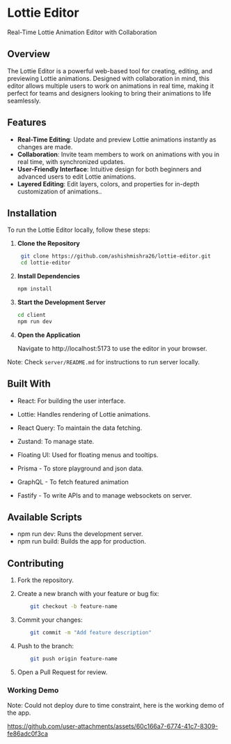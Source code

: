 # Lottie Editor

Real-Time Lottie Animation Editor with Collaboration

## Overview

The Lottie Editor is a powerful web-based tool for creating, editing, and previewing Lottie animations. Designed with collaboration in mind, this editor allows multiple users to work on animations in real time, making it perfect for teams and designers looking to bring their animations to life seamlessly.

## Features

- **Real-Time Editing**: Update and preview Lottie animations instantly as changes are made.
- **Collaboration**: Invite team members to work on animations with you in real time, with synchronized updates.
- **User-Friendly Interface**: Intuitive design for both beginners and advanced users to edit Lottie animations.
- **Layered Editing**: Edit layers, colors, and properties for in-depth customization of animations..

## Installation

To run the Lottie Editor locally, follow these steps:

1. **Clone the Repository**
   ```bash
    git clone https://github.com/ashishmishra26/lottie-editor.git
    cd lottie-editor
   ```

2. **Install Dependencies**
    ```bash
    npm install
   ```

3. **Start the Development Server**
    ```bash
    cd client
    npm run dev
   ```

4. **Open the Application**

    Navigate to http://localhost:5173 to use the editor in your browser.

Note: Check `server/README.md` for instructions to run server locally.


## Built With

* React: For building the user interface.
* Lottie: Handles rendering of Lottie animations.
* React Query: To maintain the data fetching.
* Zustand: To manage state.

* Floating UI: Used for floating menus and tooltips.
* Prisma -  To store playground and json data.
* GraphQL - To fetch featured animation
* Fastify - To write APIs and to manage websockets on server.

## Available Scripts
 * npm run dev: Runs the development server.
 * npm run build: Builds the app for production.

## Contributing

1. Fork the repository.

2. Create a new branch with your feature or bug fix:
    ```bash
        git checkout -b feature-name
    ```
3. Commit your changes:
    ```bash
        git commit -m "Add feature description"
    ```
4. Push to the branch:
    ```bash
        git push origin feature-name
    ```

5. Open a Pull Request for review.


### Working Demo

Note: Could not deploy dure to time constraint, here is the working demo of the app.

https://github.com/user-attachments/assets/60c166a7-6774-41c7-8309-fe86adc0f3ca

